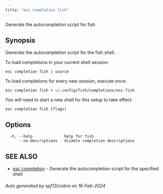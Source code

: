 ```yaml
---
title: "esc completion fish"
---
```




Generate the autocompletion script for fish

## Synopsis

Generate the autocompletion script for the fish shell.

To load completions in your current shell session:

	esc completion fish | source

To load completions for every new session, execute once:

	esc completion fish > ~/.config/fish/completions/esc.fish

You will need to start a new shell for this setup to take effect.


```
esc completion fish [flags]
```

## Options

```
  -h, --help              help for fish
      --no-descriptions   disable completion descriptions
```

## SEE ALSO

* [esc completion](/docs/esc-cli/commands/esc_completion/)	 - Generate the autocompletion script for the specified shell

###### Auto generated by spf13/cobra on 16-Feb-2024
